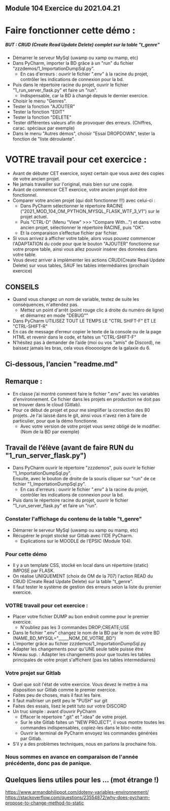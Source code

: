 Module 104 Exercice du 2021.04.21
---


# Faire fonctionner cette démo :
##### BUT : CRUD (Create Read Update Delete) complet sur la table "t_genre"
* Démarrer le serveur MySql (uwamp ou xamp ou mamp, etc)
* Dans PyCharm, importer la BD grâce à un "run" du fichier "zzzdemos/1_ImportationDumpSql.py".
  * En cas d'erreurs : ouvrir le fichier ".env" à la racine du projet, contrôler les indications de connexion pour la bd.
* Puis dans le répertoire racine du projet, ouvrir le fichier "1_run_server_flask.py" et faire un "run".
  * Indispensable, car la BD à changé depuis le dernier exercice.
* Choisir le menu "Genres".
* Tester la fonction "AJOUTER"
* Tester la fonction "EDIT"
* Tester la fonction "DELETE"
* Tester différentes valeurs afin de provoquer des erreurs. (Chiffres, carac. spéciaux par exemple)
* Dans le menu "Autres démos", choisir "Essai DROPDOWN", tester la fonction de "liste déroulante".

# VOTRE travail pour cet exercice :
* Avant de débuter CET exercice, soyez certain que vous avez des copies de votre ancien projet.
* Ne jamais travailler sur l'original, mais bien sur une copie.
* Avant de commencer CET exercice, votre ancien projet doit être fonctionnel.
* Comparer votre ancien projet (qui doit fonctionner !!!) avec celui-ci :
  * Dans PyCharm sélectionner le répertoire RACINE ("2021_MOD_104_OM_PYTHON_MYSQL_FLASK_WTF_3_V1") sur le projet actuel.
  * Puis "CTRL-D" (Menu "View" >>> "Compare With...") et dans votre ancien projet, sélectionner le répertoire RACINE, puis "OK".
  * Et la comparaison s’effectue fichier par fichier.
* Si vous arrivez à afficher votre table, alors vous pouvez commencer l'ADAPTATION du code pour que le bouton "AJOUTER" fonctionne sur votre propre table, ainsi vous allez pouvoir insérer des données dans votre table.
* Vous devez arriver à implémenter les actions CRUD(Create Read Update Delete) sur vous tables, SAUF les tables intermédiaires (prochain exercice)

## CONSEILS
* Quand vous changez un nom de variable, testez de suite les conséquences, n'attendez pas.
  * Mettez un point d'arrêt (point rouge clic à droite du numéro de ligne) et démarrez en mode "DEBUG""
* Dans PyCharm UTILISEZ TOUT LE TEMPS LE "CTRL SHIFT-F" ET LE "CTRL-SHIFT-R"
* En cas de message d’erreur copier le texte de la console ou de la page HTML et revenir dans le code, et faites un "CTRL-SHIFT-F"
* N’hésitez pas à demander de l’aide (moi ou vos "amis" de Discord), ne baissez jamais les bras, cela vous éloooooigne de la galaxie du 6.

## Ci-dessous, l’ancien "readme.md"
## Remarque :
* En classe j’ai montré comment faire le fichier ".env" avec les variables d'environnement. Ce fichier dans les projets en production ne doit pas se trouver dans le cloud (Gitlab).
* Pour ce début de projet et pour me simplifier la correction des 80 projets. Je l'ai laissé dans le git, ainsi vous n'avez rien à faire de particulier, pour que la démo fonctionne.
  * Avec votre version de votre projet vous serez obligé de le modifier. (Nom de la BD par exemple)



## Travail de l’élève (avant de faire RUN du "1_run_server_flask.py")
* Dans PyCharm ouvrir le répertoire "zzzdemos", puis ouvrir le fichier "1_ImportationDumpSql.py".  
  Ensuite, avec le bouton de droite de la souris cliquer sur "run" de ce fichier "1_ImportationDumpSql.py".
  * En cas d'erreurs : ouvrir le fichier ".env" à la racine du projet, contrôler les indications de connexion pour la bd.
* Puis dans le répertoire racine du projet, ouvrir le fichier "1_run_server_flask.py" et faire un "run".

### Constater l'affichage du contenu de la table "t_genre"

* Démarrer le serveur MySql (uwamp ou xamp ou mamp, etc)
* Récupérer le projet stocké sur Gitlab avec l’IDE PyCharm.
  * Explications sur le MOODLE de l’EPSIC (Module 104).


### Pour cette démo

* Il y a un template CSS, stocké en local dans un répertoire (static) IMPOSE par FLASK.
* On réalise UNIQUEMENT (choix de OM de la 707) l'action READ du CRUD (Create Read Update Delete) sur la table "t_genre".
* Il faut tester le système de gestion des erreurs selon la liste du premier exercice.

### VOTRE travail pour cet exercice :

* Placer votre fichier DUMP au bon endroit comme pour le premier exercice.
  * N'oubliez pas les 3 commandes DROP;CREATE;USE
* Dans le fichier ".env" changez le nom de la BD par le nom de votre BD (NAME_BD_MYSQL="_____NOM_DE_VOTRE_BD")
* L'importer grâce au fichier zzzdemos/1_ImportationDumpSql.py
* Adapter les changements pour qu'UNE seule table puisse être 
* Niveau sup. : Adapter les changements pour que toutes les tables principales de votre projet s'affichent (pas les tables intermédiaires)


### Votre projet sur Gitlab
* Quel que soit l'état de votre exercice. Vous devez le mettre à ma disposition sur Gitlab comme le premier exercice.
* Faites peu de choses, mais il faut les faire.
* Il faut maîtriser un petit peu le "PUSH" sur git
* Faites des essais, lisez le petit tuto sur votre DISCORD
* Un truc simple : avant d’ouvrir PyCharm
  * Effacer le répertoire ".git" et ".idea" de votre projet.
  * Sur le site Gitlab faites un "NEW PROJECT", il vous montre toutes les commandes indispensables, copiez-les dans le bloc-note.
  * Ouvrir le terminal de PyCharm envoyez les commandes générées par Gitlab.
* S’il y a des problèmes techniques, nous en parlons la prochaine fois.

### Nous sommes en avance en comparaison de l'année précédente, donc pas de panique.

## Quelques liens utiles pour les ... (mot étrange !)
https://www.armandphilippot.com/dotenv-variables-environnement/
https://stackoverflow.com/questions/23554872/why-does-pycharm-propose-to-change-method-to-static

